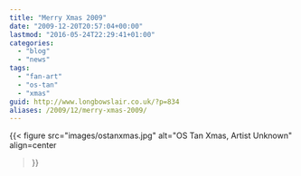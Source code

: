 ```yaml
---
title: "Merry Xmas 2009"
date: "2009-12-20T20:57:04+00:00"
lastmod: "2016-05-24T22:29:41+01:00"
categories: 
  - "blog"
  - "news"
tags: 
  - "fan-art"
  - "os-tan"
  - "xmas"
guid: http://www.longbowslair.co.uk/?p=834
aliases: /2009/12/merry-xmas-2009/
---
```


{{< figure
  src="images/ostanxmas.jpg"
  alt="OS Tan Xmas, Artist Unknown"
  align=center
>}}
